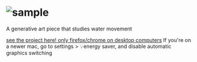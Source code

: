 
![sample](sample.gif)
=======
A generative art piece that studies water movement

[see the project here! only firefox/chrome on desktop computers](https://gurumatcha.github.io/diwali-on-the-styx/)
If you're on a newer mac, go to settings > 💡energy saver, and disable automatic graphics switching

